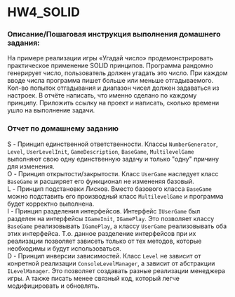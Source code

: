 # HW4_SOLID

### Описание/Пошаговая инструкция выполнения домашнего задания:
На примере реализации игры «Угадай число» продемонстрировать практическое применение SOLID принципов.
Программа рандомно генерирует число, пользователь должен угадать это число. При каждом вводе числа программа пишет больше или меньше отгадываемого. Кол-во попыток отгадывания и диапазон чисел должен задаваться из настроек.
В отчёте написать, что именно сделано по каждому принципу.
Приложить ссылку на проект и написать, сколько времени ушло на выполнение задачи.


### Отчет по домашнему заданию
S - Принцип единственной ответственности. Классы `NumberGenerator`, `Level`, `UserLevelInit`, `GameDescription`, `BaseGame`, `MultilevelGame` выполняют свою одну единственную задачу и только "одну" причину для изменения.   
O - Принцип открытости/закрытости. Класс `UserGame` наследует класс `BaseGame` и расширяет его функционал не измененяя базовый.   
L - Принцип подстановки Лисков. Вместо базового класса `BaseGame` можно подставить его производный класс `MultilevelGame` и программа будет корректно выполнена.    
I - Принцип разделения интерфейсов. Интерфейс `IUserGame` был разделен на интерфейсы `IGameInit`, `IGamePlay`. Это позволяет классу `BaseGame` реализовывать `IGamePlay`, а классу `UserGame` реализовывать оба этих интерфейса. Т.о. данное разделение интерфейсов при их реализации позволяет зависеть только от тех методов, которые необходимы и будут использоваться.  
D - Принцип инверсии зависимостей. Класс `Level` не зависит от конретной реализации `ConsoleLevelManager`, а зависит от абстракции `ILevelManager`. Это позволяет создавать разные реализации менеджера игры. А также писать менее связный код, который легче модифицировать и обновлять.   
